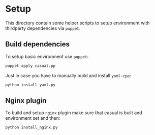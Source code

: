 # Setup 

This directory contain some helper scripts to setup environment with thirdparty dependencies via `puppet`.

## Build dependencies

To setup basic environment use `puppet`:

```bash
puppet apply casual.pp
```

Just in case you have to manually build and install `yaml-cpp`:

```bash
python install_yaml.py	
```
    
## Nginx plugin

To build and setup `nginx` plugin make sure that casual is built and environment set and then:

```bash
python install_nginx.py
```
